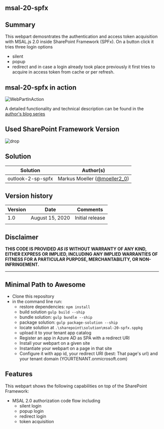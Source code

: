 ## msal-20-spfx

## Summary
This webpart demosntrates the authentication and access token acquisition with MSAL.js 2.0 inside SharePoint Framework (SPFx). On a button click it tries three login options
* silent
* popup
* redirect
and in case a login already took place previously it first tries to acquire in access token from cache or per refresh.

## msal-20-spfx in action
![WebPartInAction](https://mmsharepoint.files.wordpress.com/2020/08/04mailresult.png)

A detailed functionality and technical description can be found in the [author's blog series](https://mmsharepoint.wordpress.com)

## Used SharePoint Framework Version

![drop](https://img.shields.io/badge/drop-1.11.0-green.svg)

## Solution

Solution|Author(s)
--------|---------
outlook-2-sp-spfx| Markus Moeller ([@moeller2_0](http://www.twitter.com/moeller2_0))

## Version history

Version|Date|Comments
-------|----|--------
1.0|August 15, 2020|Initial release
||

## Disclaimer

**THIS CODE IS PROVIDED *AS IS* WITHOUT WARRANTY OF ANY KIND, EITHER EXPRESS OR IMPLIED, INCLUDING ANY IMPLIED WARRANTIES OF FITNESS FOR A PARTICULAR PURPOSE, MERCHANTABILITY, OR NON-INFRINGEMENT.**

---

## Minimal Path to Awesome
* Clone this repository
* in the command line run:
  * restore dependencies: `npm install`
  * build solution `gulp build --ship`
  * bundle solution: `gulp bundle --ship`
  * package solution: `gulp package-solution --ship`
  * locate solution at `.\sharepoint\solution\msal-20-spfx.sppkg` 
  * upload it to your tenant app catalog
  * Register an app in Azure AD as SPA with a redirect URI
  * Install your webpart on a given site 
  * Instantiate your webpart on a page in that site
  * Configure it with app id, your redirect URI (best: That page's url) and your tenant domain (YOURTENANT.onmicrosoft.com)

## Features

This webpart shows the following capabilities on top of the SharePoint Framework:

* MSAL 2.0 authorization code flow including
  * silent login
  * popup login
  * redirect login
  * token acquisition